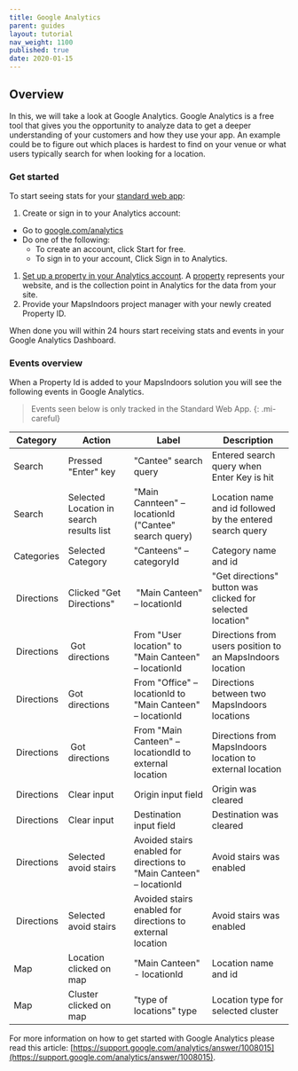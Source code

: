 ```yaml
---
title: Google Analytics
parent: guides
layout: tutorial
nav_weight: 1100
published: true
date: 2020-01-15
---
```


## Overview

In this, we will take a look at Google Analytics.
Google Analytics is a free tool that gives you the opportunity to analyze data to get a deeper understanding of your customers and how they use your app. An example could be to figure out which places is hardest to find on your venue or what users typically search for when looking for a location.


### Get started

To start seeing stats for your [standard web app](http://clients.mapsindoors.com/):

1. Create or sign in to your Analytics account:
* Go to [google.com/analytics](https://marketingplatform.google.com/about/analytics/)
* Do one of the following:
  * To create an account, click Start for free.
  * To sign in to your account, Click Sign in to Analytics.

1. [Set up a property in your Analytics account](https://support.google.com/analytics/answer/1042508). A [property](https://support.google.com/analytics/answer/2649554?hl=en&ref_topic=1009620) represents your website, and is the collection point in Analytics for the data from your site.
1. Provide your MapsIndoors project manager with your newly created Property ID.

When done you will within 24 hours start receiving stats and events in your Google Analytics Dashboard.

### Events overview

When a Property Id is added to your MapsIndoors solution you will see the following events in Google Analytics.

> Events seen below is only tracked in the Standard Web App.
{: .mi-careful}

| Category | Action | Label | Description
| - | - | - | - |
| Search | Pressed "Enter" key | "Cantee" search query | Entered search query when Enter Key is hit |
| Search | Selected Location in search results list | "Main Cannteen" – locationId ("Cantee" search query) | Location name and id followed by the entered search query |
| Categories | Selected Category | "Canteens" – categoryId | Category name and id |
| Directions | Clicked "Get Directions" | "Main Canteen" – locationId | "Get directions" button was clicked for selected location" |
| Directions | Got directions | From "User location" to "Main Canteen" – locationId | Directions from users position to an MapsIndoors location |
| Directions | Got directions | From "Office" – locationId to "Main Canteen" – locationId | Directions between two MapsIndoors locations |
| Directions | Got directions | From "Main Canteen" – locationdId to external location | Directions from MapsIndoors location to external location |
| Directions | Clear input | Origin input field | Origin was cleared |
| Directions | Clear input | Destination input field | Destination was cleared |
| Directions | Selected avoid stairs | Avoided stairs enabled for directions to "Main Canteen" – locationId | Avoid stairs was enabled |
| Directions | Selected avoid stairs | Avoided stairs enabled for directions to external location | Avoid stairs was enabled |
| Map | Location clicked on map | "Main Canteen" - locationId | Location name and id |
| Map | Cluster clicked on map | "type of locations" type | Location type for selected cluster |

For more information on how to get started with Google Analytics please read this article: [https://support.google.com/analytics/answer/1008015](https://support.google.com/analytics/answer/1008015).